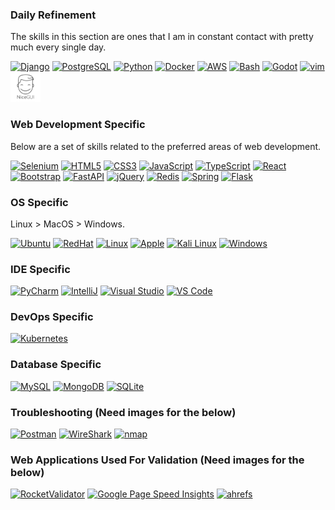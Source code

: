 ### Daily Refinement
<p>The skills in this section are ones that I am in constant contact with pretty much every single day.</p>

[![Django](https://skillicons.dev/icons?i=django)](https://www.djangoproject.com/)
[![PostgreSQL](https://skillicons.dev/icons?i=postgresql)](https://www.postgresql.org/)
[![Python](https://skillicons.dev/icons?i=py)](https://www.python.org/)
[![Docker](https://skillicons.dev/icons?i=docker)](https://www.docker.com/)
[![AWS](https://skillicons.dev/icons?i=aws)](https://aws.amazon.com/)
[![Bash](https://skillicons.dev/icons?i=bash)](https://www.gnu.org/software/bash/)
[![Godot](https://skillicons.dev/icons?i=godot)](https://godotengine.org)
[![vim](https://skillicons.dev/icons?i=vim)](https://www.vim.org)
[![NiceGUI](https://github.com/ProjectGreenfieldSolutions/ProjectGreenfieldSolutions/blob/main/nicegui.png)](https://nicegui.io/documentation)

### Web Development Specific
<p>Below are a set of skills related to the preferred areas of web development.</p>

[![Selenium](https://skillicons.dev/icons?i=selenium)](https://www.selenium.dev)
[![HTML5](https://skillicons.dev/icons?i=html)](https://developer.mozilla.org/en-US/docs/Web/HTML)
[![CSS3](https://skillicons.dev/icons?i=css)](https://developer.mozilla.org/en-US/docs/Web/CSS)
[![JavaScript](https://skillicons.dev/icons?i=javascript)](https://developer.mozilla.org/en/docs/Web/JavaScript)
[![TypeScript](https://skillicons.dev/icons?i=typescript)](https://www.typescriptlang.org/)
[![React](https://skillicons.dev/icons?i=react)](https://react.dev/)
[![Bootstrap](https://skillicons.dev/icons?i=bootstrap)](https://getbootstrap.com/)
[![FastAPI](https://skillicons.dev/icons?i=fastapi)](https://fastapi.tiangolo.com)
[![jQuery](https://skillicons.dev/icons?i=jquery)](https://jquery.com)
[![Redis](https://skillicons.dev/icons?i=redis)](https://redis.io)
[![Spring](https://skillicons.dev/icons?i=spring)](https://spring.io)
[![Flask](https://skillicons.dev/icons?i=flask)](https://flask.palletsprojects.com/en/stable/)

### OS Specific
<p>Linux > MacOS > Windows.</p>

[![Ubuntu](https://skillicons.dev/icons?i=ubuntu)](https://ubuntu.com)
[![RedHat](https://skillicons.dev/icons?i=redhat)](https://www.redhat.com)
[![Linux](https://skillicons.dev/icons?i=linux)](https://www.linux.org)
[![Apple](https://skillicons.dev/icons?i=apple)](https://www.apple.com)
[![Kali Linux](https://skillicons.dev/icons?i=kali)](https://www.kali.org)
[![Windows](https://skillicons.dev/icons?i=windows)](https://www.microsoft.com/windows)

### IDE Specific
[![PyCharm](https://skillicons.dev/icons?i=pycharm)](https://www.jetbrains.com/pycharm/)
[![IntelliJ](https://skillicons.dev/icons?i=idea)](https://www.jetbrains.com/idea/)
[![Visual Studio](https://skillicons.dev/icons?i=visualstudio)](https://visualstudio.microsoft.com)
[![VS Code](https://skillicons.dev/icons?i=vscode)](https://code.visualstudio.com)

### DevOps Specific
[![Kubernetes](https://skillicons.dev/icons?i=kubernetes)](https://kubernetes.io)

### Database Specific
[![MySQL](https://skillicons.dev/icons?i=mysql)](https://www.mysql.com/)
[![MongoDB](https://skillicons.dev/icons?i=mongodb)](https://www.mongodb.com/)
[![SQLite](https://skillicons.dev/icons?i=sqlite)](https://www.sqlite.org/)

### Troubleshooting (Need images for the below)
[![Postman](https://skillicons.dev/icons?i=postman)](https://www.postman.com)
[![WireShark](https://skillicons.dev/icons?i=pug)](https://www.wireshark.org)
[![nmap](https://skillicons.dev/icons?i=pug)](https://nmap.org)

### Web Applications Used For Validation (Need images for the below)
[![RocketValidator](https://skillicons.dev/icons?i=pug)](https://rocketvalidator.com)
[![Google Page Speed Insights](https://skillicons.dev/icons?i=pug)](https://pagespeed.web.dev)
[![ahrefs](https://skillicons.dev/icons?i=pug)](https://ahrefs.com)
